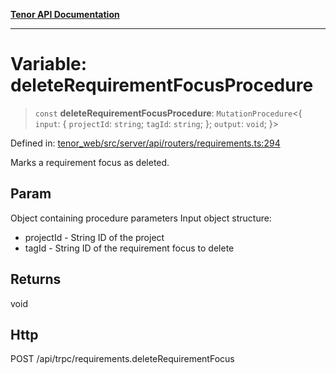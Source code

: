 [**Tenor API Documentation**](../../README.md)

***

# Variable: deleteRequirementFocusProcedure

> `const` **deleteRequirementFocusProcedure**: `MutationProcedure`\<\{ `input`: \{ `projectId`: `string`; `tagId`: `string`; \}; `output`: `void`; \}\>

Defined in: [tenor\_web/src/server/api/routers/requirements.ts:294](https://github.com/Apantli/Tenor/blob/293d0ddb2d5307c4150fcd161249995fd5278c7d/tenor_web/src/server/api/routers/requirements.ts#L294)

Marks a requirement focus as deleted.

## Param

Object containing procedure parameters
Input object structure:
- projectId - String ID of the project
- tagId - String ID of the requirement focus to delete

## Returns

void

## Http

POST /api/trpc/requirements.deleteRequirementFocus
